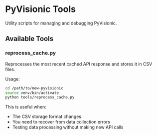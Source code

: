# PyVisionic Tools

Utility scripts for managing and debugging PyVisionic.

## Available Tools

### reprocess_cache.py
Reprocesses the most recent cached API response and stores it in CSV files.

Usage:
```bash
cd /path/to/new-pyvisionic
source venv/bin/activate
python tools/reprocess_cache.py
```

This is useful when:
- The CSV storage format changes
- You need to recover from data collection errors
- Testing data processing without making new API calls